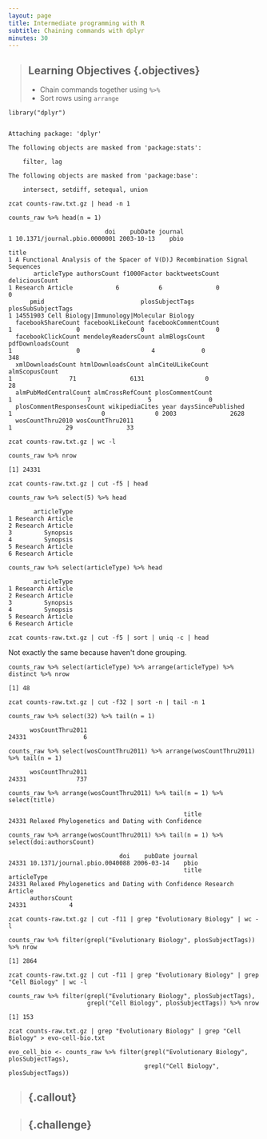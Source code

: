 ```yaml
---
layout: page
title: Intermediate programming with R
subtitle: Chaining commands with dplyr
minutes: 30
---
```




> ## Learning Objectives {.objectives}
>
> *  Chain commands together using `%>%`
> *  Sort rows using `arrange`




~~~{.r}
library("dplyr")
~~~



~~~{.output}

Attaching package: 'dplyr'

The following objects are masked from 'package:stats':

    filter, lag

The following objects are masked from 'package:base':

    intersect, setdiff, setequal, union

~~~


~~~ {.bash}
zcat counts-raw.txt.gz | head -n 1
~~~


~~~{.r}
counts_raw %>% head(n = 1)
~~~



~~~{.output}
                           doi    pubDate journal
1 10.1371/journal.pbio.0000001 2003-10-13    pbio
                                                                        title
1 A Functional Analysis of the Spacer of V(D)J Recombination Signal Sequences
       articleType authorsCount f1000Factor backtweetsCount deliciousCount
1 Research Article            6           6               0              0
      pmid                           plosSubjectTags plosSubSubjectTags
1 14551903 Cell Biology|Immunology|Molecular Biology                   
  facebookShareCount facebookLikeCount facebookCommentCount
1                  0                 0                    0
  facebookClickCount mendeleyReadersCount almBlogsCount pdfDownloadsCount
1                  0                    4             0               348
  xmlDownloadsCount htmlDownloadsCount almCiteULikeCount almScopusCount
1                71               6131                 0             28
  almPubMedCentralCount almCrossRefCount plosCommentCount
1                     7                5                0
  plosCommentResponsesCount wikipediaCites year daysSincePublished
1                         0              0 2003               2628
  wosCountThru2010 wosCountThru2011
1               29               33

~~~

~~~ {.bash}
zcat counts-raw.txt.gz | wc -l
~~~


~~~{.r}
counts_raw %>% nrow
~~~



~~~{.output}
[1] 24331

~~~

~~~ {.bash}
zcat counts-raw.txt.gz | cut -f5 | head
~~~


~~~{.r}
counts_raw %>% select(5) %>% head
~~~



~~~{.output}
       articleType
1 Research Article
2 Research Article
3         Synopsis
4         Synopsis
5 Research Article
6 Research Article

~~~


~~~{.r}
counts_raw %>% select(articleType) %>% head
~~~



~~~{.output}
       articleType
1 Research Article
2 Research Article
3         Synopsis
4         Synopsis
5 Research Article
6 Research Article

~~~

~~~ {.bash}
zcat counts-raw.txt.gz | cut -f5 | sort | uniq -c | head
~~~

Not exactly the same because haven't done grouping.


~~~{.r}
counts_raw %>% select(articleType) %>% arrange(articleType) %>% distinct %>% nrow
~~~



~~~{.output}
[1] 48

~~~

~~~ {.bash}
zcat counts-raw.txt.gz | cut -f32 | sort -n | tail -n 1
~~~


~~~{.r}
counts_raw %>% select(32) %>% tail(n = 1)
~~~



~~~{.output}
      wosCountThru2011
24331                6

~~~


~~~{.r}
counts_raw %>% select(wosCountThru2011) %>% arrange(wosCountThru2011) %>% tail(n = 1)
~~~



~~~{.output}
      wosCountThru2011
24331              737

~~~


~~~{.r}
counts_raw %>% arrange(wosCountThru2011) %>% tail(n = 1) %>% select(title)
~~~



~~~{.output}
                                                 title
24331 Relaxed Phylogenetics and Dating with Confidence

~~~


~~~{.r}
counts_raw %>% arrange(wosCountThru2011) %>% tail(n = 1) %>% select(doi:authorsCount)
~~~



~~~{.output}
                               doi    pubDate journal
24331 10.1371/journal.pbio.0040088 2006-03-14    pbio
                                                 title      articleType
24331 Relaxed Phylogenetics and Dating with Confidence Research Article
      authorsCount
24331            4

~~~

~~~ {.bash}
zcat counts-raw.txt.gz | cut -f11 | grep "Evolutionary Biology" | wc -l
~~~


~~~{.r}
counts_raw %>% filter(grepl("Evolutionary Biology", plosSubjectTags)) %>% nrow
~~~



~~~{.output}
[1] 2864

~~~

~~~ {.bash}
zcat counts-raw.txt.gz | cut -f11 | grep "Evolutionary Biology" | grep "Cell Biology" | wc -l
~~~


~~~{.r}
counts_raw %>% filter(grepl("Evolutionary Biology", plosSubjectTags),
                      grepl("Cell Biology", plosSubjectTags)) %>% nrow
~~~



~~~{.output}
[1] 153

~~~

~~~ {.bash}
zcat counts-raw.txt.gz | grep "Evolutionary Biology" | grep "Cell Biology" > evo-cell-bio.txt
~~~


~~~{.r}
evo_cell_bio <- counts_raw %>% filter(grepl("Evolutionary Biology", plosSubjectTags),
                                      grepl("Cell Biology", plosSubjectTags))
~~~


> ## {.callout}
> 

> ##  {.challenge}
>
